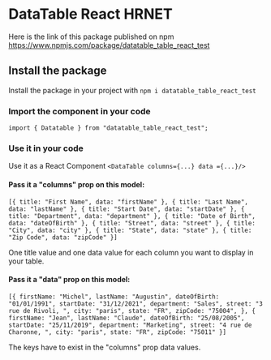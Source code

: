 # DataTable React HRNET

Here is the link of this package published on npm
https://www.npmjs.com/package/datatable_table_react_test

## Install the package

Install the package in your project with `npm i datatable_table_react_test`

### Import the component in your code

`import { Datatable } from "datatable_table_react_test";`

### Use it in your code

Use it as a React Component `<DataTable columns={...} data ={...}/>`

#### Pass it a "columns" prop on this model:

`[{ title: "First Name", data: "firstName" }, { title: "Last Name", data: "lastName" }, { title: "Start Date", data: "startDate" }, { title: "Department", data: "department" }, { title: "Date of Birth", data: "dateOfBirth" }, { title: "Street", data: "street" }, { title: "City", data: "city" }, { title: "State", data: "state" }, { title: "Zip Code", data: "zipCode" }]`

One title value and one data value for each column you want to display in your table.

#### Pass it a "data" prop on this model:

`[{ firstName: "Michel", lastName: "Augustin", dateOfBirth: "01/01/1991", startDate: "31/12/2021", department: "Sales", street: "3 rue de Rivoli, ", city: "paris", state: "FR", zipCode: "75004", }, { firstName: "Jean", lastName: "Claude", dateOfBirth: "25/08/2005", startDate: "25/11/2019", department: "Marketing", street: "4 rue de Charonne, ", city: "paris", state: "FR", zipCode: "75011" }]`

The keys have to exist in the "columns" prop data values.
